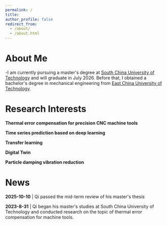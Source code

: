 ```yaml
---
permalink: /
title:
author_profile: false
redirect_from: 
  - /about/
  - /about.html
---
```

About Me
======
-I am currently pursuing a master's degree at [South China University of Technology](https://www.scut.edu.cn/) and will graduate in July 2026. Before that, I obtained a bachelor's degree in mechanical engineering from [East China University of Technology](https://www.ecust.edu.cn/).

Research Interests
======
**Thermal error compensation for precision CNC machine tools**  

**Time series prediction based on deep learning**  

**Transfer learning**  

**Digital Twin**  

**Particle damping vibration reduction**  


News
======
**2025-10-10** |  Qi passed the mid-term review of his master's thesis  

**2023-8-31**  |  Qi began his master's studies at South China University of Technology and conducted research on the topic of thermal error compensation for machine tools.
